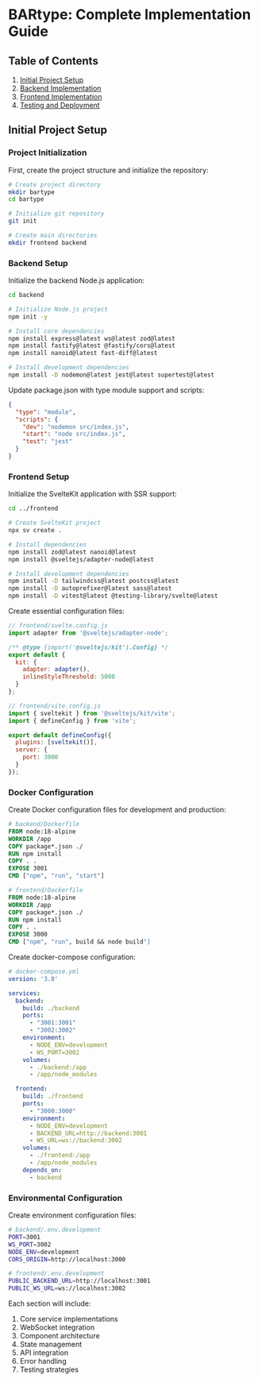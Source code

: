 # BARtype: Complete Implementation Guide

## Table of Contents

1. [Initial Project Setup](#initial-project-setup)
2. [Backend Implementation](#backend-implementation)
3. [Frontend Implementation](#frontend-implementation)
4. [Testing and Deployment](#testing-and-deployment)

## Initial Project Setup

### Project Initialization

First, create the project structure and initialize the repository:

```bash
# Create project directory
mkdir bartype
cd bartype

# Initialize git repository
git init

# Create main directories
mkdir frontend backend
```

### Backend Setup

Initialize the backend Node.js application:

```bash
cd backend

# Initialize Node.js project
npm init -y

# Install core dependencies
npm install express@latest ws@latest zod@latest
npm install fastify@latest @fastify/cors@latest
npm install nanoid@latest fast-diff@latest

# Install development dependencies
npm install -D nodemon@latest jest@latest supertest@latest
```

Update package.json with type module support and scripts:

```json
{
  "type": "module",
  "scripts": {
    "dev": "nodemon src/index.js",
    "start": "node src/index.js",
    "test": "jest"
  }
}
```

### Frontend Setup

Initialize the SvelteKit application with SSR support:

```bash
cd ../frontend

# Create SvelteKit project
npx sv create .

# Install dependencies
npm install zod@latest nanoid@latest
npm install @sveltejs/adapter-node@latest

# Install development dependencies
npm install -D tailwindcss@latest postcss@latest
npm install -D autoprefixer@latest sass@latest
npm install -D vitest@latest @testing-library/svelte@latest
```

Create essential configuration files:

```javascript
// frontend/svelte.config.js
import adapter from '@sveltejs/adapter-node';

/** @type {import('@sveltejs/kit').Config} */
export default {
  kit: {
    adapter: adapter(),
    inlineStyleThreshold: 5000
  }
};

// frontend/vite.config.js
import { sveltekit } from '@sveltejs/kit/vite';
import { defineConfig } from 'vite';

export default defineConfig({
  plugins: [sveltekit()],
  server: {
    port: 3000
  }
});
```

### Docker Configuration

Create Docker configuration files for development and production:

```dockerfile
# backend/Dockerfile
FROM node:18-alpine
WORKDIR /app
COPY package*.json ./
RUN npm install
COPY . .
EXPOSE 3001
CMD ["npm", "run", "start"]

# frontend/Dockerfile
FROM node:18-alpine
WORKDIR /app
COPY package*.json ./
RUN npm install
COPY . .
EXPOSE 3000
CMD ["npm", "run", build && node build"]
```

Create docker-compose configuration:

```yaml
# docker-compose.yml
version: '3.8'

services:
  backend:
    build: ./backend
    ports:
      - "3001:3001"
      - "3002:3002"
    environment:
      - NODE_ENV=development
      - WS_PORT=3002
    volumes:
      - ./backend:/app
      - /app/node_modules

  frontend:
    build: ./frontend
    ports:
      - "3000:3000"
    environment:
      - NODE_ENV=development
      - BACKEND_URL=http://backend:3001
      - WS_URL=ws://backend:3002
    volumes:
      - ./frontend:/app
      - /app/node_modules
    depends_on:
      - backend
```

### Environmental Configuration

Create environment configuration files:

```bash
# backend/.env.development
PORT=3001
WS_PORT=3002
NODE_ENV=development
CORS_ORIGIN=http://localhost:3000

# frontend/.env.development
PUBLIC_BACKEND_URL=http://localhost:3001
PUBLIC_WS_URL=ws://localhost:3002
```

Each section will include:

1. Core service implementations
2. WebSocket integration
3. Component architecture
4. State management
5. API integration
6. Error handling
7. Testing strategies